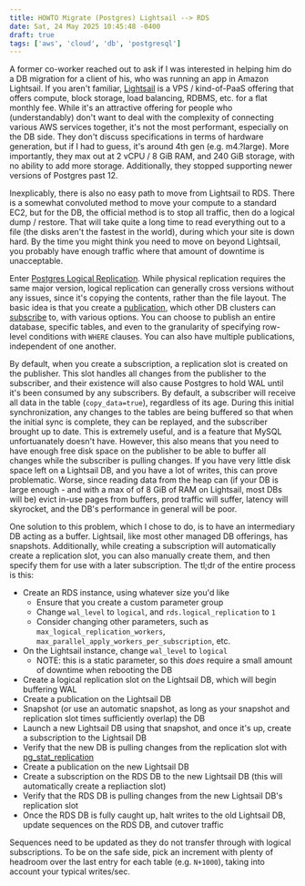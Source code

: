 ```yaml
---
title: HOWTO Migrate (Postgres) Lightsail --> RDS
date: Sat, 24 May 2025 10:45:48 -0400
draft: true
tags: ['aws', 'cloud', 'db', 'postgresql']
---
```


A former co-worker reached out to ask if I was interested in helping him do a DB migration
for a client of his, who was running an app in Amazon Lightsail. If you aren't familiar,
[Lightsail](https://aws.amazon.com/lightsail/) is a VPS / kind-of-PaaS offering that
offers compute, block storage, load balancing, RDBMS, etc. for a flat monthly fee. While
it's an attractive offering for people who (understandably) don't want to deal with the
complexity of connecting various AWS services together, it's not the most performant,
especially on the DB side. They don't discuss specifications in terms of hardware generation,
but if I had to guess, it's around 4th gen (e.g. m4.?large). More importantly, they max
out at 2 vCPU / 8 GiB RAM, and 240 GiB storage, with no ability to add more storage. Additionally,
they stopped supporting newer versions of Postgres past 12.

Inexplicably, there is also no easy path to move from Lightsail to RDS. There is a somewhat
convoluted method to move your compute to a standard EC2, but for the DB, the official
method is to stop all traffic, then do a logical dump / restore. That will take quite a long
time to read everything out to a file (the disks aren't the fastest in the world), during which
your site is down hard. By the time you might think you need to move on beyond Lightsail,
you probably have enough traffic where that amount of downtime is unacceptable.

Enter [Postgres Logical Replication](https://www.postgresql.org/docs/current/logical-replication.html).
While physical replication requires the same major version, logical replication can generally cross
versions without any issues, since it's copying the contents, rather than the file layout. The basic
idea is that you create a [publication](https://www.postgresql.org/docs/current/logical-replication-publication.html),
which other DB clusters can [subscribe](https://www.postgresql.org/docs/current/logical-replication-subscription.html)
to, with various options. You can choose to publish an entire database, specific tables, and
even to the granularity of specifying row-level conditions with `WHERE` clauses. You can also have
multiple publications, independent of one another.

By default, when you create a subscription, a replication slot is created on the publisher. This slot
handles all changes from the publisher to the subscriber, and their existence will also cause Postgres
to hold WAL until it's been consumed by any subscribers. By default, a subscriber will receive all
data in the table (`copy_data=true`), regardless of its age. During this initial synchronization,
any changes to the tables are being buffered so that when the initial sync is complete, they can be
replayed, and the subscriber brought up to date. This is extremely useful, and is a feature that MySQL
unfortuanately doesn't have. However, this also means that you need to have enough free disk space on
the publisher to be able to buffer all changes while the subscriber is pulling changes. If you have
very little disk space left on a Lightsail DB, and you have a lot of writes, this can prove problematic.
Worse, since reading data from the heap can (if your DB is large enough - and with a max of of 8 GiB of RAM
on Lightsail, most DBs will be) evict in-use pages from buffers, prod traffic will suffer, latency will
skyrocket, and the DB's performance in general will be poor.

One solution to this problem, which I chose to do, is to have an intermediary DB acting as a buffer.
Lightsail, like most other managed DB offerings, has snapshots. Additionally, while creating a
subscription will automatically create a replication slot, you can also manually create them,
and then specify them for use with a later subscription. The tl;dr of the entire process is this:

* Create an RDS instance, using whatever size you'd like
  * Ensure that you create a custom parameter group
  * Change `wal_level` to `logical`, and `rds.logical_replication` to `1`
  * Consider changing other parameters, such as `max_logical_replication_workers`, `max_parallel_apply_workers_per_subscription`, etc.
* On the Lightsail instance, change `wal_level` to `logical`
  * NOTE: this is a static parameter, so this *does* require a small amount of downtime when rebooting the DB
* Create a logical replication slot on the Lightsail DB, which will begin buffering WAL
* Create a publication on the Lightsail DB
* Snapshot (or use an automatic snapshot, as long as your snapshot and replication slot times sufficiently overlap) the DB
* Launch a new Lightsail DB using that snapshot, and once it's up, create a subscription to the Lightsail DB
* Verify that the new DB is pulling changes from the replication slot with [pg_stat_replication](https://www.postgresql.org/docs/current/warm-standby.html#STREAMING-REPLICATION-MONITORING)
* Create a publication on the new Lightsail DB
* Create a subscription on the RDS DB to the new Lightsail DB (this will automatically create a repliaction slot)
* Verify that the RDS DB is pulling changes from the new Lightsail DB's replication slot
* Once the RDS DB is fully caught up, halt writes to the old Lightsail DB, update sequences on the RDS DB, and cutover traffic

Sequences need to be updated as they do not transfer through with logical subscriptions.
To be on the safe side, pick an increment with plenty of headroom over the last entry
for each table (e.g. `N+1000`), taking into account your typical writes/sec.
